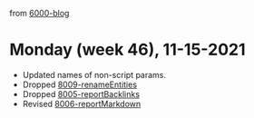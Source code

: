 from [6000-blog](../../../6000-blog.md)
# Monday (week 46), 11-15-2021

- Updated names of non-script params.
- Dropped [8009-renameEntities](8009-renameEntities.md)
- Dropped [8005-reportBacklinks](8005-reportBacklinks.md)
- Revised [8006-reportMarkdown](../../../../8activities/8006-reportMarkdown.md)